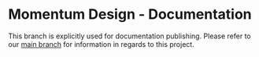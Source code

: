 # Momentum Design - Documentation

This branch is explicitly used for documentation publishing. Please refer to our [main branch](https://github.com/momentum-design/momentum-design) for information in regards to this project.
